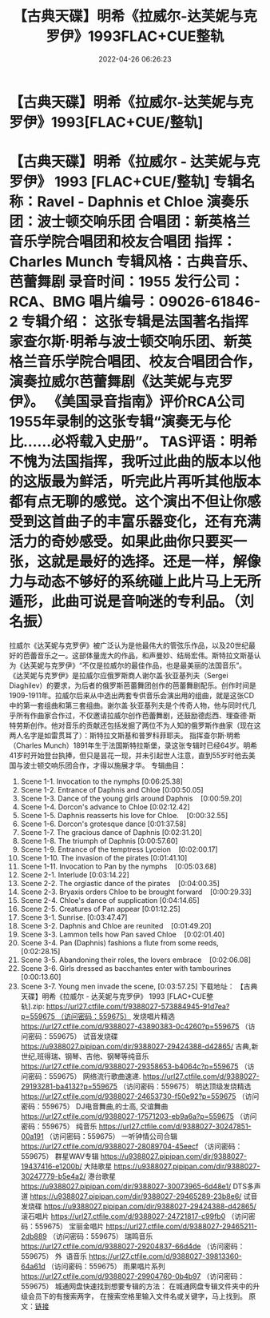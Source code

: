 ﻿---
title: 【古典天碟】明希《拉威尔-达芙妮与克罗伊》1993FLAC+CUE整轨
date: 2022-04-26 06:26:23
categories: 古典音乐、新世纪、纯音雅乐
tags: 纯音乐
---
# 【古典天碟】明希《拉威尔-达芙妮与克罗伊》1993[FLAC+CUE/整轨]

【古典天碟】明希《拉威尔 - 达芙妮与克罗伊》 1993 [FLAC+CUE/整轨]
专辑名称：Ravel - Daphnis et Chloe
演奏乐团：波士顿交响乐团
合唱团：新英格兰音乐学院合唱团和校友合唱团
指挥：Charles Munch
专辑风格：古典音乐、芭蕾舞剧
录音时间：1955
发行公司：RCA、BMG
唱片编号：09026-61846-2
专辑介绍：
这张专辑是法国著名指挥家查尔斯·明希与波士顿交响乐团、新英格兰音乐学院合唱团、校友合唱团合作，演奏拉威尔芭蕾舞剧《达芙妮与克罗伊》。
《美国录音指南》评价RCA公司1955年录制的这张专辑“演奏无与伦比……必将载入史册”。
TAS评语：明希不愧为法国指挥，我听过此曲的版本以他的这版最为鲜活，听完此片再听其他版本都有点无聊的感觉。这个演出不但让你感受到这首曲子的丰富乐器变化，还有充满活力的奇妙感受。如果此曲你只要买一张，这就是最好的选择。还是一样，解像力与动态不够好的系统碰上此片马上无所遁形，此曲可说是音响迷的专利品。（刘名振）
===========================
拉威尔《达芙妮与克罗伊》被广泛认为是他最伟大的管弦乐作品，以及20世纪最好的芭蕾音乐之一。这部体量庞大的作品，和声曼妙、结局宏伟。斯特拉文斯基认为《达芙妮与克罗伊》“不仅是拉威尔的最佳作品，也是最美丽的法国音乐”。
《达芙妮与克罗伊》是拉威尔应俄罗斯商人谢尔盖·狄亚基列夫（Sergei
Diaghilev）的要求，为后者的俄罗斯芭蕾舞团创作的芭蕾舞剧配乐。创作时间是1909-1911年。拉威尔后来从中选出两套专供音乐会演出用的组曲，就是这张CD中的第一套组曲和第三套组曲。谢尔盖·狄亚基列夫是个传奇人物，他与同时代几乎所有作曲家合作过，不仅邀请拉威尔创作芭蕾舞剧，还鼓励德彪西、理查德·斯特劳斯创作。他对音乐的贡献还包括发掘了两位不为人知的俄罗斯作曲家（现在这两人名字是如雷贯耳了）：斯特拉文斯基和普罗科菲耶夫。
指挥查尔斯·明希（Charles
Munch）1891年生于法国斯特拉斯堡，录这张专辑时已经64岁。明希41岁时开始登台执捧，但只是昙花一现，并未引起世人注意，直到55岁时他去美国与波士顿交响乐团合作，才得以施展才华。
专辑曲目：
01. Scene 1-1. Invocation to the nymphs
[0:06:25.38]
02. Scene 1-2. Entrance of Daphnis and Chloe
[0:00:50.05]
03. Scene 1-3. Dance of the young girls around
Daphnis    [0:00:59.20]
04. Scene 1-4. Dorcon's advance to Chloe
[0:02:12.42]
05. Scene 1-5. Daphnis reasserts his love for
Chloe.    [0:00:32.55]
06. Scene 1-6. Dorcon's grotesque dance
[0:01:37.58]
07. Scene 1-7. The gracious dance of Daphnis
[0:02:31.20]
08. Scene 1-8. The triumph of Daphnis
[0:00:57.60]
09. Scene 1-9. Entrance of the temptress
Lyceion    [0:02:00.17]
10. Scene 1-10. The invasion of the pirates
[0:01:41.10]
11. Scene 1-11. Invocation to Pan by the
nymphs    [0:05:03.68]
12. Scene 2-1. Interlude
[0:03:14.22]
13. Scene 2-2. The orgiastic dance of the
pirates    [0:04:00.35]
14. Scene 2-3. Bryaxis orders Chloe to be brought
forward    [0:00:29.33]
15. Scene 2-4. Chloe's dance of supplication
[0:04:14.65]
16. Scene 2-5. Creatures of Pan appear
[0:01:12.25]
17. Scene 3-1. Sunrise.
[0:03:47.47]
18. Scene 3-2. Daphnis and Chloe are
reunited    [0:01:49.20]
19. Scene 3-3. Lammon tells how Pan saved
Chloe    [0:02:01.40]
20. Scene 3-4. Pan (Daphnis) fashions a flute from some
reeds,    [0:02:28.15]
21. Scene 3-5. Abandoning their roles, the lovers
embrace    [0:02:06.08]
22. Scene 3-6. Girls dressed as bacchantes enter with
tambourines    [0:00:13.60]
23. Scene 3-7. Young men invade the scene,
[0:03:57.25]
下载地址：
【古典天碟】明希《拉威尔 - 达芙妮与克罗伊》 1993
[FLAC+CUE整轨].zip: https://url27.ctfile.com/f/9388027-573884945-91d7ea?p=559675 （访问密码：559675）
发烧唱片精选
https://url27.ctfile.com/d/9388027-43890383-0c4260?p=559675
（访问密码：559675）
试音发烧碟
https://u9388027.pipipan.com/dir/9388027-29424388-d42865/
古典,新世纪,班得瑞、钢琴、吉他、钢琴等纯音乐
https://url27.ctfile.com/d/9388027-29358653-b4064c?p=559675
（访问密码：559675）
网络流行歌曲速递.
https://url27.ctfile.com/d/9388027-29193281-ba4132?p=559675
（访问密码：559675）
明达顶级发烧精选
https://url27.ctfile.com/d/9388027-24653730-f50e92?p=559675
（访问密码：559675）
DJ电音舞曲,的士高, 交谊舞曲
https://url27.ctfile.com/d/9388027-17571203-eb9a6a?p=559675
（访问密码：559675）
纯音乐
https://url27.ctfile.com/d/9388027-30247851-00a191
（访问密码：559675）
一听钟情公司合辑
https://url27.ctfile.com/d/9388027-28089704-45eecf
（访问密码：559675）
群星WAV专辑
https://u9388027.pipipan.com/dir/9388027-19437416-e1200b/
大陆歌星
https://u9388027.pipipan.com/dir/9388027-30247779-b5e4a2/
港台歌星
https://u9388027.pipipan.com/dir/9388027-30073965-6d48e1/
DTS多声道
https://u9388027.pipipan.com/dir/9388027-29465289-23b8e6/
试音发烧碟
https://u9388027.pipipan.com/dir/9388027-29424388-d42865/
滚石唱片
https://url27.ctfile.com/d/9388027-24721817-c99fb0
（访问密码：559675）
宝丽金唱片
https://url27.ctfile.com/d/9388027-29465211-2db889
（访问密码：559675）
瑞鸣音乐
https://url27.ctfile.com/d/9388027-29204837-66d4de
（访问密码：559675）
外  语音乐
https://url27.ctfile.com/d/9388027-39813360-64a61d
（访问密码：559675）
雨果唱片系列
https://url27.ctfile.com/d/9388027-29904760-0b4b97
（访问密码：559675）
城通网盘快速找到想要专辑的方法：
在城通网盘专辑文件夹中的升级会员下的有搜索两字，
在搜索空格里输入文件名或关键字，马上找到。
原文：[链接](https://blog.sina.com.cn/s/blog_1647c7e7601030wvl.html)